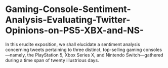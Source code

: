 # Gaming-Console-Sentiment-Analysis-Evaluating-Twitter-Opinions-on-PS5-XBX-and-NS-
In this erudite exposition, we shall elucidate a sentiment analysis concerning tweets pertaining to three distinct, top-selling gaming consoles—namely, the PlayStation 5, Xbox Series X, and Nintendo Switch—gathered during a time span of twenty illustrious days.
